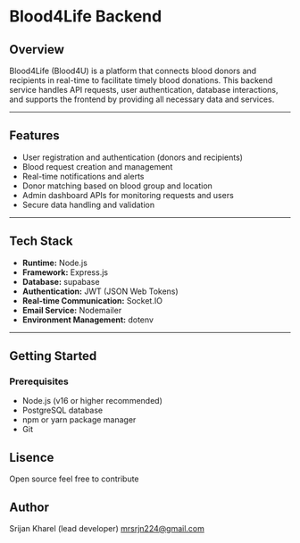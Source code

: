 # Blood4Life Backend

## Overview

Blood4Life (Blood4U) is a platform that connects blood donors and recipients in real-time to facilitate timely blood donations. This backend service handles API requests, user authentication, database interactions, and supports the frontend by providing all necessary data and services.

---

## Features

- User registration and authentication (donors and recipients)
- Blood request creation and management
- Real-time notifications and alerts
- Donor matching based on blood group and location
- Admin dashboard APIs for monitoring requests and users
- Secure data handling and validation

---

## Tech Stack

- **Runtime:** Node.js  
- **Framework:** Express.js  
- **Database:** supabase
- **Authentication:** JWT (JSON Web Tokens)  
- **Real-time Communication:** Socket.IO 
- **Email Service:** Nodemailer
- **Environment Management:** dotenv

---

## Getting Started

### Prerequisites

- Node.js (v16 or higher recommended)  
- PostgreSQL database  
- npm or yarn package manager  
- Git

## Lisence
Open source feel free to contribute

## Author
Srijan Kharel (lead developer)
mrsrjn224@gmail.com

